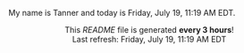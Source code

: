 My name is Tanner and today is Friday, July 19, 11:19 AM EDT.

<p align="center">This <i>README</i> file is generated <b>every 3 hours</b>!</br>Last refresh: Friday, July 19, 11:19 AM EDT<br /></p>

